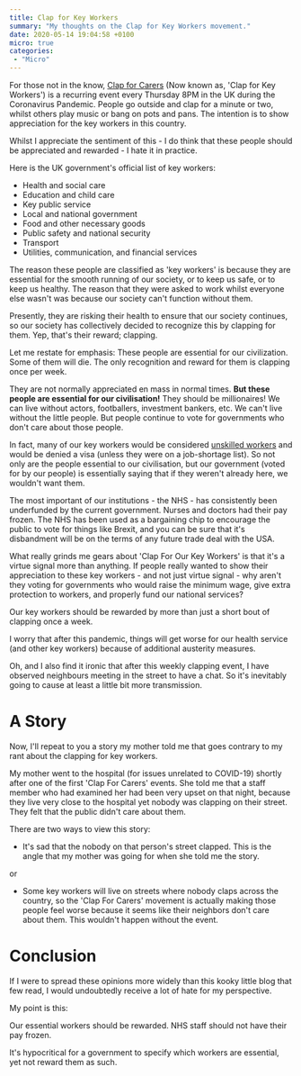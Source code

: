 ```yaml
---
title: Clap for Key Workers
summary: "My thoughts on the Clap for Key Workers movement."
date: 2020-05-14 19:04:58 +0100
micro: true
categories:
 - "Micro"
---
```

For those not in the know, [Clap for Carers](https://en.wikipedia.org/wiki/Clap_for_Our_Carers) (Now known as, 'Clap for Key Workers') is a recurring event every Thursday 8PM in the UK during the Coronavirus Pandemic. People go outside and clap for a minute or two, whilst others play music or bang on pots and pans. The intention is to show appreciation for the key workers in this country.

Whilst I appreciate the sentiment of this - I do think that these people should be appreciated and rewarded - I hate it in practice.

Here is the UK government's official list of key workers:

 * Health and social care
 * Education and child care
 * Key public service
 * Local and national government
 * Food and other necessary goods
 * Public safety and national security
 * Transport
 * Utilities, communication, and financial services

The reason these people are classified as 'key workers' is because they are essential for the smooth running of our society, or to keep us safe, or to keep us healthy. The reason that they were asked to work whilst everyone else wasn't was because our society can't function without them.

Presently, they are risking their health to ensure that our society continues, so our society has collectively decided to recognize this by clapping for them. Yep, that's their reward; clapping.

Let me restate for emphasis: These people are essential for our civilization. Some of them will die. The only recognition and reward for them is clapping once per week.

They are not normally appreciated en mass in normal times. **But these people are essential for our civilisation!** They should be millionaires! We can live without actors, footballers, investment bankers, etc. We can't live without the little people. But people continue to vote for governments who don't care about those people.

In fact, many of our key workers would be considered [unskilled workers](https://www.standard.co.uk/news/politics/uk-immigration-points-based-system-threshold-unskilled-job-a4367206.html) and would be denied a visa (unless they were on a job-shortage list). So not only are the people essential to our civilisation, but our government (voted for by our people) is essentially saying that if they weren't already here, we wouldn't want them.

The most important of our institutions - the NHS - has consistently been underfunded by the current government. Nurses and doctors had their pay frozen. The NHS has been used as a bargaining chip to encourage the public to vote for things like Brexit, and you can be sure that it's disbandment will be on the terms of any future trade deal with the USA.

What really grinds me gears about 'Clap For Our Key Workers' is that it's a virtue signal more than anything. If people really wanted to show their appreciation to these key workers - and not just virtue signal - why aren't they voting for governments who would raise the minimum wage, give extra protection to workers, and properly fund our national services?

Our key workers should be rewarded by more than just a short bout of clapping once a week.

I worry that after this pandemic, things will get worse for our health service (and other key workers) because of additional austerity measures.

Oh, and I also find it ironic that after this weekly clapping event, I have observed neighbours meeting in the street to have a chat. So it's inevitably going to cause at least a little bit more transmission.

# A Story

Now, I'll repeat to you a story my mother told me that goes contrary to my rant about the clapping for key workers.

My mother went to the hospital (for issues unrelated to COVID-19) shortly after one of the first 'Clap For Carers' events. She told me that a staff member who had examined her had been very upset on that night, because they live very close to the hospital yet nobody was clapping on their street. They felt that the public didn't care about them.

There are two ways to view this story:

* It's sad that the nobody on that person's street clapped. This is the angle that my mother was going for when she told me the story.

or

* Some key workers will live on streets where nobody claps across the country, so the 'Clap For Carers' movement is actually making those people feel worse because it seems like their neighbors don't care about them. This wouldn't happen without the event.

# Conclusion

If I were to spread these opinions more widely than this kooky little blog that few read, I would undoubtedly receive a lot of hate for my perspective.

My point is this:

Our essential workers should be rewarded. NHS staff should not have their pay frozen.

It's hypocritical for a government to specify which workers are essential, yet not reward them as such.
